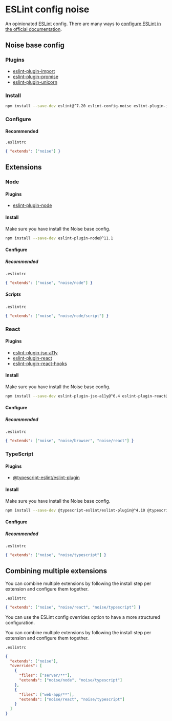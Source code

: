 # ESLint config noise

An opinionated [ESLint](https://github.com/eslint/eslint) config. There are many ways to [configure ESLint in the official documentation](https://eslint.org/docs/user-guide/configuring).

## Noise base config

### Plugins

- [eslint-plugin-import](https://github.com/benmosher/eslint-plugin-import)
- [eslint-plugin-promise](https://github.com/xjamundx/eslint-plugin-promise)
- [eslint-plugin-unicorn](https://github.com/sindresorhus/eslint-plugin-unicorn)

### Install

```sh
npm install --save-dev eslint@^7.20 eslint-config-noise eslint-plugin-import@^2.22 eslint-plugin-promise@^4.2 eslint-plugin-unicorn@^30.0
```

### Configure

#### Recommended

`.eslintrc`

```json
{ "extends": ["noise"] }
```

## Extensions

### Node

#### Plugins

- [eslint-plugin-node](https://github.com/mysticatea/eslint-plugin-node)

#### Install

Make sure you have install the Noise base config.

```sh
npm install --save-dev eslint-plugin-node@^11.1
```

#### Configure

##### Recommended

`.eslintrc`

```json
{ "extends": ["noise", "noise/node"] }
```

##### Scripts

`.eslintrc`

```json
{ "extends": ["noise", "noise/node/script"] }
```

### React

#### Plugins

- [eslint-plugin-jsx-a11y](https://github.com/jsx-eslint/eslint-plugin-jsx-a11y)
- [eslint-plugin-react](https://github.com/yannickcr/eslint-plugin-react)
- [eslint-plugin-react-hooks](https://github.com/facebook/react/tree/master/packages/eslint-plugin-react-hooks)

#### Install

Make sure you have install the Noise base config.

```sh
npm install --save-dev eslint-plugin-jsx-a11y@^6.4 eslint-plugin-react@^7.23 eslint-plugin-react-hooks@^4.2
```

#### Configure

##### Recommended

`.eslintrc`

```json
{ "extends": ["noise", "noise/browser", "noise/react"] }
```

### TypeScript

#### Plugins

- [@typescript-eslint/eslint-plugin](https://github.com/typescript-eslint/typescript-eslint)

#### Install

Make sure you have install the Noise base config.

```sh
npm install --save-dev @typescript-eslint/eslint-plugin@^4.10 @typescript-eslint/parser@^4.10 eslint-import-resolver-typescript@^2.3
```

#### Configure

##### Recommended

`.eslintrc`

```json
{ "extends": ["noise", "noise/typescript"] }
```

## Combining multiple extensions

You can combine multiple extensions by following the install step per extension and configure them together.

`.eslintrc`

```json
{ "extends": ["noise", "noise/react", "noise/typescript"] }
```

You can use the ESLint config overrides option to have a more structured configuration.

You can combine multiple extensions by following the install step per extension and configure them together.

`.eslintrc`

```json
{
  "extends": ["noise"],
  "overrides": [
    {
      "files": ["server/**"],
      "extends": ["noise/node", "noise/typescript"]
    },
    {
      "files": ["web-app/**"],
      "extends": ["noise/react", "noise/typescript"]
    }
  ]
}
```
